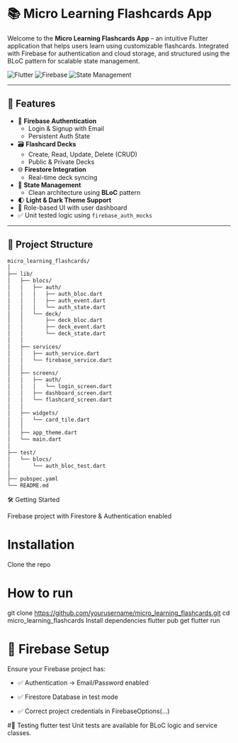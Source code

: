 # 📚 Micro Learning Flashcards App

Welcome to the **Micro Learning Flashcards App** – an intuitive Flutter application that helps users learn using customizable flashcards. Integrated with Firebase for authentication and cloud storage, and structured using the BLoC pattern for scalable state management.

![Flutter](https://img.shields.io/badge/Flutter-3.10-blue?logo=flutter)
![Firebase](https://img.shields.io/badge/Firebase-Backend-orange?logo=firebase)
![State Management](https://img.shields.io/badge/BLoC-Clean%20Architecture-purple?logo=dart)

---

## 🚀 Features

- 🔐 **Firebase Authentication**
  - Login & Signup with Email
  - Persistent Auth State
- 🗃️ **Flashcard Decks**
  - Create, Read, Update, Delete (CRUD)
  - Public & Private Decks
- 🌐 **Firestore Integration**
  - Real-time deck syncing
- 🧠 **State Management**
  - Clean architecture using **BLoC** pattern
- 🌓 **Light & Dark Theme Support**
- 👥 Role-based UI with user dashboard
- ✅ Unit tested logic using `firebase_auth_mocks`

---

## 📁 Project Structure

```bash
micro_learning_flashcards/
│
├── lib/
│   ├── blocs/
│   │   ├── auth/
│   │   │   ├── auth_bloc.dart
│   │   │   ├── auth_event.dart
│   │   │   └── auth_state.dart
│   │   └── deck/
│   │       ├── deck_bloc.dart
│   │       ├── deck_event.dart
│   │       └── deck_state.dart
│   │
│   ├── services/
│   │   ├── auth_service.dart
│   │   └── firebase_service.dart
│   │
│   ├── screens/
│   │   ├── auth/
│   │   │   └── login_screen.dart
│   │   ├── dashboard_screen.dart
│   │   └── flashcard_screen.dart
│   │
│   ├── widgets/
│   │   └── card_tile.dart
│   │
│   ├── app_theme.dart
│   └── main.dart
│
├── test/
│   └── blocs/
│       └── auth_bloc_test.dart
│
├── pubspec.yaml
└── README.md

```

🛠️ Getting Started


Firebase project with Firestore & Authentication enabled

# Installation
Clone the repo


# How to run
git clone https://github.com/yourusername/micro_learning_flashcards.git
cd micro_learning_flashcards
Install dependencies
flutter pub get
flutter run


# 🔐 Firebase Setup
Ensure your Firebase project has:

- ✅ Authentication → Email/Password enabled

- ✅ Firestore Database in test mode

- ✅ Correct project credentials in FirebaseOptions(...)

#🧪 Testing
flutter test
Unit tests are available for BLoC logic and service classes.





